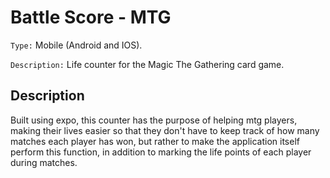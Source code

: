 # Battle Score - MTG

`Type:` Mobile (Android and IOS).

`Description:` Life counter for the Magic The Gathering card game.

## Description

Built using expo, this counter has the purpose of helping mtg players, making their lives easier so that they don't have to keep track of how many matches each player has won, but rather to make the application itself perform this function, in addition to marking the life points of each player during matches.